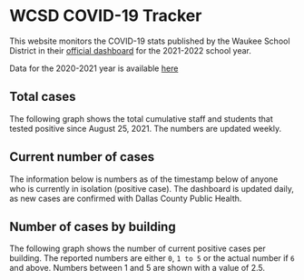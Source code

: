 # WCSD COVID-19 Tracker

This website monitors the COVID-19 stats published by the Waukee School District in their [official dashboard](https://waukeeschools.org/rtl/covid-19-information-for-families/)
for the 2021-2022 school year.

Data for the 2020-2021 year is available [here](year2020.html)


## Total cases

The following graph shows the total cumulative staff and students that tested positive since August 25, 2021. The numbers are
updated weekly.

<div id="data-cumulative2021"></div>


## Current number of cases

The information below is numbers as of the timestamp below of anyone who is currently in isolation (positive case).
The dashboard is updated daily, as new cases are confirmed with Dallas County Public Health.

<div id="data-totals2021"></div>


## Number of cases by building


The following graph shows the number of current positive cases per building. The reported numbers are either `0`, `1 to 5`
or the actual number if `6` and above. Numbers between 1 and 5 are shown with a value of 2.5.

<div id="data-buildings2021"></div>



<script src="https://cdn.jsdelivr.net/npm/vega@5.12.1"></script>
<script src="https://cdn.jsdelivr.net/npm/vega-lite@4.13.1"></script>
<script src="https://cdn.jsdelivr.net/npm/vega-embed@6.8.0"></script>
<script src="plots.js"></script>

<script type="text/javascript">
  load_plot("data-cumulative2021");
  load_plot("data-totals2021");
  load_plot("data-buildings2021");
</script>
